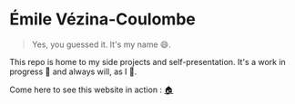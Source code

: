 # Émile Vézina-Coulombe

> Yes, you guessed it. It's my name 😄.

This repo is home to my side projects and self-presentation.
It's a work in progress 🚧 and always will, as I 🫶.

Come here to see this website in action : [🏠](https://emile-vezina-coulombe.vercel.app)
